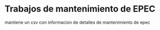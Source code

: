 # Trabajos de mantenimiento de EPEC
mantiene un csv con informacion de detalles de mantenimiento de epec
